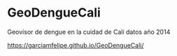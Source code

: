 # GeoDengueCali
Geovisor de dengue en la cuidad de Cali datos año 2014


https://garciamfelipe.github.io/GeoDengueCali/
